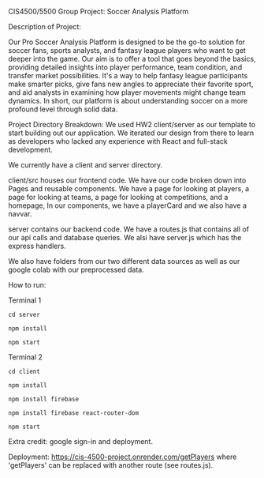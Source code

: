 CIS4500/5500 Group Project: Soccer Analysis Platform

Description of Project:

Our Pro Soccer Analysis Platform is designed to be the go-to solution for soccer fans, sports analysts, and fantasy league players who want to get deeper into the game. Our aim is to offer a tool that goes beyond the basics, providing detailed insights into player performance, team condition, and transfer market possibilities. It's a way to help fantasy league participants make smarter picks, give fans new angles to appreciate their favorite sport, and aid analysts in examining how player movements might change team dynamics. In short, our platform is about understanding soccer on a more profound level through solid data.

Project Directory Breakdown: 
We used HW2 client/server as our template to start building out our application. We iterated our design from there to learn as developers who lacked any experience with React and full-stack development.

We currently have a client and server directory. 

client/src houses our frontend code. We have our code broken down into Pages and reusable components. We have a page for looking at players, a page for looking at teams, a page for looking at competitions, and a homepage, In our components, we have a playerCard and we also have a navvar.

server contains our backend code. We have a routes.js that contains all of our api calls and database queries. We alsi have server.js which has the express handlers.

We also have folders from our two different data sources as well as our google colab with our preprocessed data.

How to run:

Terminal 1

`cd server`

`npm install`

`npm start`

Terminal 2

`cd client`

`npm install`

`npm install firebase`

`npm install firebase react-router-dom`

`npm start`

Extra credit: google sign-in and deployment. 

Deployment: https://cis-4500-project.onrender.com/getPlayers where 'getPlayers' can be replaced with another route (see routes.js).

